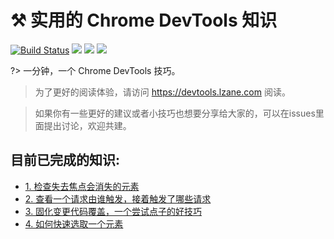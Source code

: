 # ⚒️ 实用的 Chrome DevTools 知识

[![Build Status](https://travis-ci.com/lzane/practical-chrome-devtools.svg?branch=master)](https://travis-ci.com/lzane/practical-chrome-devtools) [![](https://img.shields.io/github/stars/lzane/practical-chrome-devtools.svg?color=brightgree)](https://github.com/lzane/practical-chrome-devtools) [![](https://img.shields.io/github/issues/lzane/practical-chrome-devtools.svg)](https://github.com/lzane/practical-chrome-devtools/issues?q=is%3Aissue+is%3Aopen+sort%3Aupdated-desc) ![](https://img.shields.io/github/license/lzane/practical-chrome-devtools.svg)

?> 一分钟，一个 Chrome DevTools 技巧。

> 为了更好的阅读体验，请访问 https://devtools.lzane.com 阅读。

> 如果你有一些更好的建议或者小技巧也想要分享给大家的，可以在issues里面提出讨论，欢迎共建。

## 目前已完成的知识:
- [1. 检查失去焦点会消失的元素](1_inspect_elements_hide_on_blur.md)
- [2. 查看一个请求由谁触发，接着触发了哪些请求](2_view_initiators_and_dependencies.md)
- [3. 固化变更代码覆盖，一个尝试点子的好技巧](3_local_overrides.md)
- [4. 如何快速选取一个元素](4_select_an_element.md)



